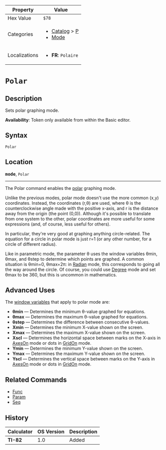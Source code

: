 | Property      | Value |
|---------------|-------|
| Hex Value     | `$78`|
| Categories    | <ul><li>[Catalog](<../categories/Catalog.md>) > [P](<../categories/Catalog.md#P>)</li><li>[Mode](<../categories/Mode.md>)</li></ul> |
| Localizations | <ul><li><b>FR</b>: `Polaire`</li></ul> |

# `Polar`

## Description
Sets polar graphing mode.


<b>Availability</b>: Token only available from within the Basic editor.

## Syntax
`Polar`

## Location
<tt><kbd><b>mode</b></kbd></tt>, `Polar`
<hr>

The Polar command enables the [polar](graphing-mode#polar) graphing mode.

Unlike the previous modes, polar mode doesn't use the more common (x,y) coordinates. Instead, the coordinates (r,θ) are used, where θ is the counterclockwise angle made with the positive x-axis, and r is the distance away from the origin (the point (0,0)). Although it's possible to translate from one system to the other, polar coordinates are more useful for some expressions (and, of course, less useful for others).

In particular, they're very good at graphing anything circle-related. The equation for a circle in polar mode is just r=1 (or any other number, for a circle of different radius).

Like in parametric mode, the parameter θ uses the window variables θmin, θmax, and θstep to determine which points are graphed. A common situation is θmin=0, θmax=2π: in [Radian](radian-mode) mode, this corresponds to going all the way around the circle. Of course, you could use [Degree](degree-mode) mode and set θmax to be 360, but this is uncommon in mathematics.

## Advanced Uses

The [window variables](system-variables#window) that apply to polar mode are:

*   **θmin** — Determines the minimum θ-value graphed for equations.
*   **θmax** — Determines the maximum θ-value graphed for equations.
*   **θstep** — Determines the difference between consecutive θ-values.
*   **Xmin** — Determines the minimum X-value shown on the screen.
*   **Xmax** — Determines the maximum X-value shown on the screen.
*   **Xscl** — Determines the horizontal space between marks on the X-axis in [AxesOn](AxesOn.md) mode or dots in [GridOn](GridOn.md) mode.
*   **Ymin** — Determines the minimum Y-value shown on the screen.
*   **Ymax** — Determines the maximum Y-value shown on the screen.
*   **Yscl** — Determines the vertical space between marks on the Y-axis in [AxesOn](AxesOn.md) mode or dots in [GridOn](GridOn.md) mode.

## Related Commands

*   [Func](Func.md)
*   [Param](Param.md)
*   [Seq](Seq.md)

## History
| Calculator | OS Version | Description |
|------------|------------|-------------|
| <b>TI-82</b> | 1.0 | Added |


